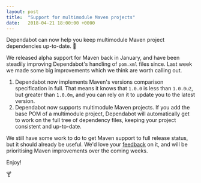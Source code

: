 ```yaml
---
layout: post
title:  "Support for multimodule Maven projects"
date:   2018-04-21 18:00:00 +0000
---
```


Dependabot can now help you keep multimodule Maven project dependencies
up-to-date. 🎉

We released alpha support for Maven back in January, and have been steadily
improving Dependabot's handling of `pom.xml` files since.
Last week we made some big improvements which we think are worth calling out.
1. Dependabot now implements Maven's versions comparison specification in full.
   That means it knows that `1.0.0` is less than `1.0.0u2`, but greater than
   `1.0.0m`, and you can rely on it to update you to the latest version.
2. Dependabot now supports multimodule Maven projects. If you add the base POM
   of a multimodule project, Dependabot will automatically get to work on the
   full tree of dependency files, keeping your project consistent and
   up-to-date.

We still have some work to do to get Maven support to full release status, but
it should already be useful. We'd love your [feedback][feedback-link] on it, and
will be prioritising Maven improvements over the coming weeks.

Enjoy!

🍸

[feedback-link]: https://github.com/dependabot/feedback
